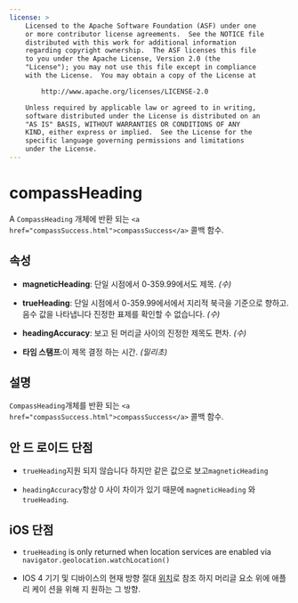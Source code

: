 ```yaml
---
license: >
    Licensed to the Apache Software Foundation (ASF) under one
    or more contributor license agreements.  See the NOTICE file
    distributed with this work for additional information
    regarding copyright ownership.  The ASF licenses this file
    to you under the Apache License, Version 2.0 (the
    "License"); you may not use this file except in compliance
    with the License.  You may obtain a copy of the License at

        http://www.apache.org/licenses/LICENSE-2.0

    Unless required by applicable law or agreed to in writing,
    software distributed under the License is distributed on an
    "AS IS" BASIS, WITHOUT WARRANTIES OR CONDITIONS OF ANY
    KIND, either express or implied.  See the License for the
    specific language governing permissions and limitations
    under the License.
---
```


# compassHeading

A `CompassHeading` 개체에 반환 되는 `<a href="compassSuccess.html">compassSuccess</a>` 콜백 함수.

## 속성

*   **magneticHeading**: 단일 시점에서 0-359.99에서도 제목. *(수)*

*   **trueHeading**: 단일 시점에서 0-359.99에서에서 지리적 북극을 기준으로 향하고. 음수 값을 나타냅니다 진정한 표제를 확인할 수 없습니다. *(수)*

*   **headingAccuracy**: 보고 된 머리글 사이의 진정한 제목도 편차. *(수)*

*   **타임 스탬프**:이 제목 결정 하는 시간. *(밀리초)*

## 설명

`CompassHeading`개체를 반환 되는 `<a href="compassSuccess.html">compassSuccess</a>` 콜백 함수.

## 안 드 로이드 단점

*   `trueHeading`지원 되지 않습니다 하지만 같은 값으로 보고`magneticHeading`

*   `headingAccuracy`항상 0 사이 차이가 있기 때문에 `magneticHeading` 와`trueHeading`.

## iOS 단점

*   `trueHeading` is only returned when location services are enabled via `navigator.geolocation.watchLocation()`

*   IOS 4 기기 및 디바이스의 현재 방향 절대 <a href="../../geolocation/Position/position.html">위치</a>로 참조 하지 머리글 요소 위에 애플 리 케이 션을 위해 지 원하는 그 방향.
